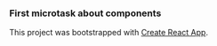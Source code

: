 ### First microtask about components

This project was bootstrapped with [Create React App](https://github.com/facebook/create-react-app).
